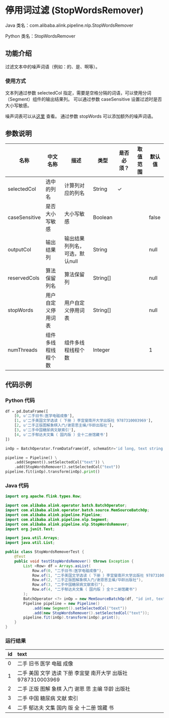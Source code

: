# 停用词过滤 (StopWordsRemover)
Java 类名：com.alibaba.alink.pipeline.nlp.StopWordsRemover

Python 类名：StopWordsRemover


## 功能介绍

过滤文本中的噪声词语（例如：的、是、啊等）。

### 使用方式

文本列通过参数 selectedCol 指定，需要是空格分隔的词语，可以使用分词（Segment）组件的输出结果列。
可以通过参数 caseSensitive 设置过滤时是否大小写敏感。

噪声词表可以从[这里](https://github.com/alibaba/Alink/blob/f69c21cff49518c284727f50e216b23575631dd2/core/src/main/resources/stop.txt)
查看。 通过参数 stopWords 可以添加额外的噪声词语。

## 参数说明

| 名称 | 中文名称 | 描述 | 类型 | 是否必须？ | 取值范围 | 默认值 |
| --- | --- | --- | --- | --- | --- | --- |
| selectedCol | 选中的列名 | 计算列对应的列名 | String | ✓ |  |  |
| caseSensitive | 是否大小写敏感 | 大小写敏感 | Boolean |  |  | false |
| outputCol | 输出结果列 | 输出结果列列名，可选，默认null | String |  |  | null |
| reservedCols | 算法保留列名 | 算法保留列 | String[] |  |  | null |
| stopWords | 用户自定义停用词表 | 用户自定义停用词表 | String[] |  |  | null |
| numThreads | 组件多线程线程个数 | 组件多线程线程个数 | Integer |  |  | 1 |

## 代码示例

### Python 代码

```python
df = pd.DataFrame([
    [0, u'二手旧书:医学电磁成像'],
    [1, u'二手美国文学选读（ 下册 ）李宜燮南开大学出版社 9787310003969'],
    [2, u'二手正版图解象棋入门/谢恩思主编/华龄出版社'],
    [3, u'二手中国糖尿病文献索引'],
    [4, u'二手郁达夫文集（ 国内版 ）全十二册馆藏书']
])

inOp = BatchOperator.fromDataframe(df, schemaStr='id long, text string')

pipeline = Pipeline() \
    .add(Segment().setSelectedCol("text")) \
    .add(StopWordsRemover().setSelectedCol("text"))
pipeline.fit(inOp).transform(inOp).print()
```

### Java 代码

```java
import org.apache.flink.types.Row;

import com.alibaba.alink.operator.batch.BatchOperator;
import com.alibaba.alink.operator.batch.source.MemSourceBatchOp;
import com.alibaba.alink.pipeline.Pipeline;
import com.alibaba.alink.pipeline.nlp.Segment;
import com.alibaba.alink.pipeline.nlp.StopWordsRemover;
import org.junit.Test;

import java.util.Arrays;
import java.util.List;

public class StopWordsRemoverTest {
	@Test
	public void testStopWordsRemover() throws Exception {
		List <Row> df = Arrays.asList(
			Row.of(0, "二手旧书:医学电磁成像"),
			Row.of(1, "二手美国文学选读（ 下册 ）李宜燮南开大学出版社 9787310003969"),
			Row.of(2, "二手正版图解象棋入门/谢恩思主编/华龄出版社"),
			Row.of(3, "二手中国糖尿病文献索引"),
			Row.of(4, "二手郁达夫文集（ 国内版 ）全十二册馆藏书")
		);
		BatchOperator <?> inOp = new MemSourceBatchOp(df, "id int, text string");
		Pipeline pipeline = new Pipeline()
			.add(new Segment().setSelectedCol("text"))
			.add(new StopWordsRemover().setSelectedCol("text"));
		pipeline.fit(inOp).transform(inOp).print();
	}
}
```

### 运行结果

| id  | text                                      |
|-----|:------------------------------------------|
| 0   | 二手 旧书 医学 电磁 成像                            |
| 1   | 二手 美国 文学 选读 下册 李宜燮 南开大学 出版社 9787310003969 |
| 2   | 二手 正版 图解 象棋 入门 谢恩 思 主编 华龄 出版社             |
| 3   | 二手 中国 糖尿病 文献 索引                           |
| 4   | 二手 郁达夫 文集 国内 版 全 十二册 馆藏 书                 |
